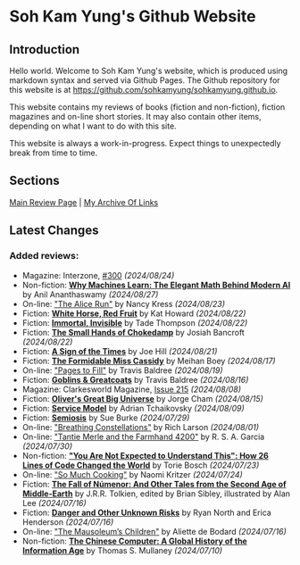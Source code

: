 # Soh Kam Yung's Github Website

## Introduction

Hello world. Welcome to Soh Kam Yung's website, which is produced using markdown syntax and served via Github Pages. The Github repository for this website is at <https://github.com/sohkamyung/sohkamyung.github.io>.

This website contains my reviews of books (fiction and non-fiction), fiction magazines and on-line short stories. It may also contain other items, depending on what I want to do with this site.

This website is always a work-in-progress. Expect things to unexpectedly break from time to time.

## Sections

[Main Review Page](reviews/README.md) | [My Archive Of Links](links/README.md)

## Latest Changes

### Added reviews:

- Magazine: Interzone, [#300](reviews/magazines/Interzone/20240824-Interzone300.md) *(2024/08/24)*
- Non-fiction: [**Why Machines Learn: The Elegant Math Behind Modern AI**](reviews/nonfiction/2024/20240827-WhyMachinesLearn.md) by Anil Ananthaswamy *(2024/08/27)*
- On-line: ["The Alice Run"](reviews/online/2024/20240823-AliceRun.md) by Nancy Kress *(2024/08/23)*
- Fiction: [**White Horse, Red Fruit**](reviews/fiction/2024/20240822-WhiteHorseRedFruit.md) by Kat Howard *(2024/08/22)*
- Fiction: [**Immortal, Invisible**](reviews/fiction/2024/20240822-ImmortalInvisible.md) by Tade Thompson *(2024/08/22)*
- Fiction: [**The Small Hands of Chokedamp**](reviews/fiction/2024/20240822-SmallHandsChokedamp.md) by Josiah Bancroft *(2024/08/22)*
- Fiction: [**A Sign of the Times**](reviews/fiction/2024/20240821-SignTimes.md) by Joe Hill *(2024/08/21)*
- Fiction: [**The Formidable Miss Cassidy**](reviews/fiction/2024/20240817-FormidableMissCassidy.md) by Meihan Boey *(2024/08/17)*
- On-line: ["Pages to Fill"](reviews/online/2024/20240819-PagesToFill.md) by Travis Baldree *(2024/08/19)*
- Fiction: [**Goblins & Greatcoats**](reviews/fiction/2024/20240816-GoblinsGreatcoats.md) by Travis Baldree *(2024/08/16)*
- Magazine: Clarkesworld Magazine, [Issue 215](reviews/magazines/Clarkesworld/20240808-Clarkesworld215.md) *(2024/08/08)*
- Fiction: [**Oliver's Great Big Universe**](reviews/fiction/2024/20240815-OliverGreatBigUniverse.md) by Jorge Cham *(2024/08/15)*
- Fiction: [**Service Model**](reviews/fiction/2024/20240809-ServiceModel.md) by Adrian Tchaikovsky *(2024/08/09)*
- Fiction: [**Semiosis**](reviews/fiction/2024/20240729-Semiosis.md) by Sue Burke *(2024/07/29)*
- On-line: ["Breathing Constellations"](reviews/online/2024/20240801-BreathingConstellations.md) by Rich Larson *(2024/08/01)*
- On-line: ["Tantie Merle and the Farmhand 4200"](reviews/online/2024/20240730-TantieMerleFarmhand4200.md) by R. S. A. Garcia *(2024/07/30)*
- Non-fiction: [**"You Are Not Expected to Understand This": How 26 Lines of Code Changed the World**](reviews/nonfiction/2024/20240723-NotExpectedUnderstandThis.md) by Torie Bosch *(2024/07/23)*
- On-line: ["So Much Cooking"](reviews/online/2024/20240724-SoMuchCooking.md) by Naomi Kritzer *(2024/07/24)*
- Fiction: [**The Fall of Númenor: And Other Tales from the Second Age of Middle-Earth**](reviews/fiction/2024/20240716-FallNumenor.md) by J.R.R. Tolkien, edited by Brian Sibley, illustrated by Alan Lee *(2024/07/16)*
- Fiction: [**Danger and Other Unknown Risks**](reviews/fiction/2024/20240716-DangerOtherUnknownRisks.md) by Ryan North and Erica Henderson *(2024/07/16)*
- On-line: ["The Mausoleum’s Children"](reviews/online/2024/20240716-MausoleumChildren.md) by Aliette de Bodard *(2024/07/16)*
- Non-fiction: [**The Chinese Computer: A Global History of the Information Age**](reviews/nonfiction/2024/20240710-ChineseComputer.md) by Thomas S. Mullaney *(2024/07/10)*
